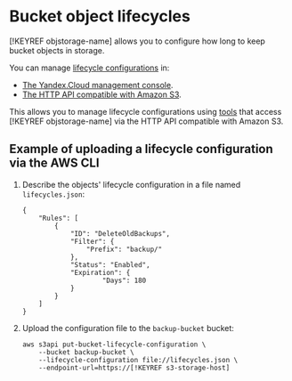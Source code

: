 # Bucket object lifecycles

[!KEYREF objstorage-name] allows you to configure how long to keep bucket objects in storage.

You can manage [lifecycle configurations](configuration.md) in:

- [The Yandex.Cloud management console](setup.md).
- [The HTTP API compatible with Amazon S3](../s3/index.md).

This allows you to manage lifecycle configurations using [tools](../instruments/index.md) that access [!KEYREF objstorage-name] via the HTTP API compatible with Amazon S3.

## Example of uploading a lifecycle configuration via the AWS CLI

1. Describe the objects' lifecycle configuration in a file named `lifecycles.json`:

    ```
    {
        "Rules": [
            {
                "ID": "DeleteOldBackups",
                "Filter": {
                    "Prefix": "backup/"
                },
                "Status": "Enabled",
                "Expiration": {
                        "Days": 180
                }
            }
        ]
    }
    ```

2. Upload the configuration file to the `backup-bucket` bucket:

    ```
    aws s3api put-bucket-lifecycle-configuration \
        --bucket backup-bucket \
        --lifecycle-configuration file://lifecycles.json \
        --endpoint-url=https://[!KEYREF s3-storage-host]
    ```

